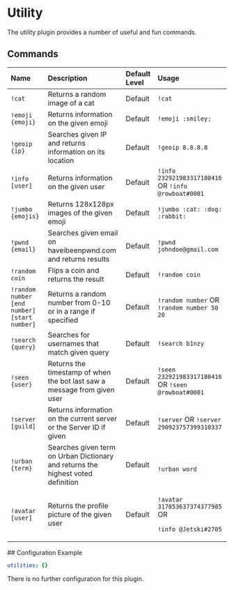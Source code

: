 # Utility

The utility plugin provides a number of useful and fun commands.

## Commands

<table>
  <thead>
    <tr>
      <th style="text-align:left">Name</th>
      <th style="text-align:left">Description</th>
      <th style="text-align:left">Default Level</th>
      <th style="text-align:left">Usage</th>
    </tr>
  </thead>
  <tbody>
    <tr>
      <td style="text-align:left"><code>!cat</code>
      </td>
      <td style="text-align:left">Returns a random image of a cat</td>
      <td style="text-align:left">Default</td>
      <td style="text-align:left"><code>!cat</code>
      </td>
    </tr>
    <tr>
      <td style="text-align:left"><code>!emoji {emoji}</code>
      </td>
      <td style="text-align:left">Returns information on the given emoji</td>
      <td style="text-align:left">Default</td>
      <td style="text-align:left"><code>!emoji :smiley:</code>
      </td>
    </tr>
    <tr>
      <td style="text-align:left"><code>!geoip {ip}</code>
      </td>
      <td style="text-align:left">Searches given IP and returns information on its location</td>
      <td style="text-align:left">Default</td>
      <td style="text-align:left"><code>!geoip 8.8.8.8</code>
      </td>
    </tr>
    <tr>
      <td style="text-align:left"><code>!info [user]</code>
      </td>
      <td style="text-align:left">Returns information on the given user</td>
      <td style="text-align:left">Default</td>
      <td style="text-align:left"><code>!info 232921983317180416</code> OR <code>!info @rowboat#0001</code>
      </td>
    </tr>
    <tr>
      <td style="text-align:left"><code>!jumbo {emojis}</code>
      </td>
      <td style="text-align:left">Returns 128x128px images of the given emoji</td>
      <td style="text-align:left">Default</td>
      <td style="text-align:left"><code>!jumbo :cat: :dog: :rabbit:</code>
      </td>
    </tr>
    <tr>
      <td style="text-align:left"><code>!pwnd {email}</code>
      </td>
      <td style="text-align:left">Searches given email on haveibeenpwnd.com and returns results</td>
      <td
      style="text-align:left">Default</td>
        <td style="text-align:left"><code>!pwnd johndoe@gmail.com</code>
        </td>
    </tr>
    <tr>
      <td style="text-align:left"><code>!random coin</code>
      </td>
      <td style="text-align:left">Flips a coin and returns the result</td>
      <td style="text-align:left">Default</td>
      <td style="text-align:left"><code>!random coin</code>
      </td>
    </tr>
    <tr>
      <td style="text-align:left"><code>!random number [end number] [start number]</code>
      </td>
      <td style="text-align:left">Returns a random number from 0-10 or in a range if specified</td>
      <td style="text-align:left">Default</td>
      <td style="text-align:left"><code>!random number</code> OR <code>!random number 50 20</code>
      </td>
    </tr>
    <tr>
      <td style="text-align:left"><code>!search {query}</code>
      </td>
      <td style="text-align:left">Searches for usernames that match given query</td>
      <td style="text-align:left">Default</td>
      <td style="text-align:left"><code>!search b1nzy</code>
      </td>
    </tr>
    <tr>
      <td style="text-align:left"><code>!seen {user}</code>
      </td>
      <td style="text-align:left">Returns the timestamp of when the bot last saw a message from given user</td>
      <td
      style="text-align:left">Default</td>
        <td style="text-align:left"><code>!seen 232921983317180416</code> OR <code>!seen @rowboat#0001</code>
        </td>
    </tr>
    <tr>
      <td style="text-align:left"><code>!server [guild]</code>
      </td>
      <td style="text-align:left">Returns information on the current server or the Server ID if given</td>
      <td
      style="text-align:left">Default</td>
        <td style="text-align:left"><code>!server</code> OR <code>!server 290923757399310337</code>
        </td>
    </tr>
    <tr>
      <td style="text-align:left"><code>!urban {term}</code>
      </td>
      <td style="text-align:left">Searches given term on Urban Dictionary and returns the highest voted
        definition</td>
      <td style="text-align:left">Default</td>
      <td style="text-align:left">
        <br /><code>!urban word</code>
      </td>
    </tr>
    <tr>
      <td style="text-align:left"><code>!avatar [user]</code>
      </td>
      <td style="text-align:left">Returns the profile picture of the given user</td>
      <td style="text-align:left">Default</td>
      <td style="text-align:left">
        <p><code>!avatar 317853637374377985</code> OR</p>
        <p><code>!info @Jetski#2705</code>
        </p>
      </td>
    </tr>
  </tbody>
</table>## Configuration Example

```yaml
utilities: {}
```

There is no further configuration for this plugin.

